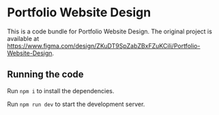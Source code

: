 
  # Portfolio Website Design

  This is a code bundle for Portfolio Website Design. The original project is available at https://www.figma.com/design/ZKuDT9SpZabZBxFZuKCili/Portfolio-Website-Design.

  ## Running the code

  Run `npm i` to install the dependencies.

  Run `npm run dev` to start the development server.
  